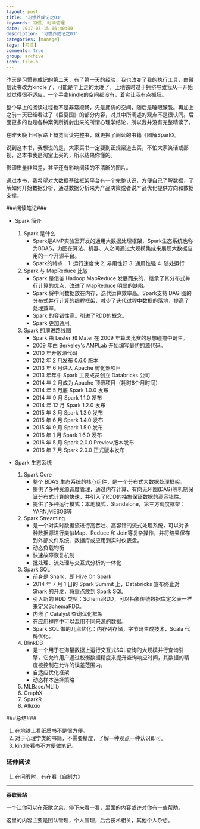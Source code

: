 ```yaml
---
layout: post
title: '习惯养成记之03'
keywords: 习惯, 时间管理
date: 2017-03-15 06:40:00
description: '习惯养成记之03'
categories: [manage]
tags: [习惯]
comments: true
group: archive
icon: file-o
---
```


昨天是习惯养成记的第二天，有了第一天的经验，我也改变了我的执行工具，由微信读书改为kindle了，可能是早上走的太晚了，上地铁时过于拥挤导致我从一开始就觉得很不适应，一个手拿kindle的空间都没有，着实让我有点抓狂。

<!--more-->

整个早上的阅读过程也不是非常顺畅，先是拥挤的空间，随后是睡眼朦胧。再加上之前一天已经看过了《巨婴国》的部分内容，对其中所阐述的观点不是很认同。后面更多的也是各种案例所折射出来的所谓心理学结论，所以我并没有完整精读了。

在昨天晚上回家路上概览阅读完整书，就更换了阅读的书籍《图解Spark》。

说到这本书，我想说的是，大家买书一定要到正规渠道去买，不怕大家笑话或鄙视，这本书我是淘宝上买的，所以结果你懂的。

影印质量非常差，甚至还有影响阅读的不清晰的图片。

通过本书，我希望对大数据基础框架平台有一个完整认识，方便自己了解数据，了解如何开始数据分析，通过数据分析来为产品决策或者说产品优化提供方向和数据支撑。

###阅读笔记###

- Spark 简介
	1. Spark 是什么
		- Spark是AMP实验室开发的通用大数据处理框架，Spark生态系统也称为BDAS，力图在算法、机器、人之间通过大规模集成来展现大数据应用的一个开源平台。
		- Spark的特点：1. 运行速度快 2. 易用性好 3. 通用性强 4. 随处运行
	2. Spark 与 MapReduce 比较
		- Spark 是借鉴 Hadoop MapReduce 发展而来的，继承了其分布式并行计算的优点，改进了 MapReduce 明显的缺陷。
		- Spark 将中间数据放在内存，迭代运算效率高。Spark支持 DAG 图的分布式并行计算的编程框架，减少了迭代过程中数据的落地，提高了处理效率。
		- Spark 的容错性高。引进了RDD的概念。
		- Spark 更加通用。
	3. Spark 的演进路线图
		- Spark 由 Lester 和 Matei 在 2009 年算法比赛的思想碰撞中诞生。
		- 2009 年由 Berkeley's AMPLab 开始编写最初的源代码。
		- 2010 年开放源代码
		- 2012 年 2 月发布 0.6.0 版本
		- 2013 年 6 月进入 Apache 孵化器项目
		- 2013 年年中 Spark 主要成员创立 Databricks 公司
		- 2014 年 2 月成为 Apache 顶级项目（耗时8个月时间）
		- 2014 年 5 月底 Spark 1.0.0 发布
		- 2014 年 9 月 Spark 1.1.0 发布
		- 2014 年 12 月 Spark 1.2.0 发布
		- 2015 年 3 月 Spark 1.3.0 发布
		- 2015 年 6 月 Spark 1.4.0 发布
		- 2015 年 9 月 Spark 1.5.0 发布
		- 2016 年 1 月 Spark 1.6.0 发布
		- 2016 年 5 月 Spark 2.0.0 Preview版本发布
		- 2016 年 7 月 Spark 2.0.0 正式版本发布

- Spark 生态系统
	1. Spark Core
		- 整个 BDAS 生态系统的核心组件，是一个分布式大数据处理框架。
		- 提供了多种资源调度管理，通过内存计算、有向无环图(DAG)等机制保证分布式计算的快速，并引入了RDD的抽象保证数据的高容错性。
		- 提供了多种运行模式：本地模式，Standalone，第三方调度框架：YARN,MESOS等
	2. Spark Streaming
		- 是一个对实时数据流进行高吞吐、高容错的流式处理系统，可以对多种数据源进行类似Map、Reduce 和 Join等复杂操作，并将结果保存到外部文件系统、数据库或应用到实时仪表盘。
		- 动态负载均衡
		- 快速故障恢复机制
		- 批处理、流处理与交互式分析的一体化
	3. Spark SQL
		- 前身是 Shark，即 Hive On Spark
		- 2014 年 7 月 1 日的 Spark Summit 上，Databricks 宣布终止对 Shark 的开发，将重点放到 Spark SQL
		- 引入新的 RDD 类型：SchemaRDD，可以抽象传统数据库定义表一样来定义SchemaRDD。
		- 内嵌了 Catalyst 查询优化框架
		- 在应用程序中可以混用不同来源的数据。
		- Spark SQL 做的几点优化：内存列存储，字节码生成技术，Scala 代码优化。
	4. BlinkDB
		- 是一个用于在海量数据上运行交互式SQL查询的大规模并行查询引擎，它允许用户通过权衡数据精度来提升查询响应时间，其数据的精度被控制在允许的误差范围内。
		- 自适应优化框架
		- 动态样本选择策略
	5. MLBase/MLlib
	6. GraphX
	7. SparkR
	8. Alluxio


###总结###

1. 在地铁上看纸质书不是很方便。
2. 对于心理学类的书籍，不需要精度，了解一种观点一种认识即可。
3. kindle看书不方便做笔记。

### 延伸阅读 ###

1. 在闲暇时，有在看《自制力》

----

**茶歇驿站**

一个让你可以在茶歇之余，停下来看一看，里面的内容或许对你有一些帮助。

这里的内容主要是团队管理，个人管理，后台技术相关，其他个人杂想。


